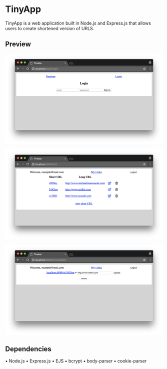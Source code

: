 # TinyApp

TinyApp is a web application built in Node.js and Express.js that allows users to create shortened version of URLS.

## Preview

![Login page](./docs/login.png?)

![Homepage for logged in user displaying list of all short URLS](./docs/index.png?)

![Edit page for existing URLS](./docs/update.png?)

## Dependencies

• Node.js
• Express.js
• EJS
• bcrypt
• body-parser
• cookie-parser